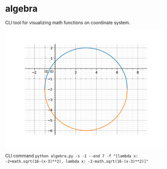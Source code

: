 # algebra

CLI tool for visualizing math functions on coordinate system.

![Ball](https://raw.githubusercontent.com/RistomattiP/algebra/main/ball.png)

CLI command
```python algebra.py -s -1 --end 7 -f "[lambda x: -2+math.sqrt(16-(x-3)**2), lambda x: -2-math.sqrt(16-(x-3)**2)]" ```
